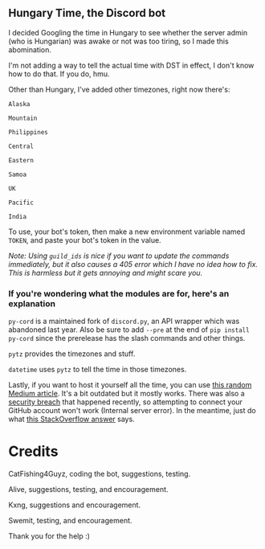 ## Hungary Time, the Discord bot
I decided Googling the time in Hungary to see whether the server admin (who is Hungarian)
was awake or not was too tiring, so I made this abomination.

I'm not adding a way to tell the actual time with DST in effect, I don't know how to do that.
If you do, hmu.

Other than Hungary, I've added other timezones, right now there's:

`Alaska`
  
`Mountain`
 
`Philippines`

`Central`

`Eastern` 

`Samoa`

`UK`

`Pacific`

`India`

To use, your bot's token, then make a new environment variable named `TOKEN`, and paste your
bot's token in the value.

*Note: Using `guild_ids` is nice if you want to update the commands immediately, but it also
causes a 405 error which I have no idea how to fix. This is harmless but it gets annoying and
might scare you.*

### If you're wondering what the modules are for, here's an explanation
`py-cord` is a maintained fork of `discord.py`, an API wrapper which was abandoned last year.
Also be sure to add `--pre` at the end of `pip install py-cord` since the prerelease has the slash 
commands and other things.

`pytz` provides the timezones and stuff.

`datetime` uses `pytz` to tell the time in those timezones.

Lastly, if you want to host it yourself all the time, you can use
[this random Medium article](https://medium.com/analytics-vidhya/how-to-host-a-discord-py-bot-on-heroku-and-github-d54a4d62a99e).
It's a bit outdated but it mostly works. There was also a [security breach](https://status.heroku.com/incidents/2413)
that happened recently, so attempting to connect your GitHub account won't work (Internal server error).
In the meantime, just do what [this StackOverflow answer](https://stackoverflow.com/a/71895325) says.

# Credits
CatFishing4Guyz, coding the bot, suggestions, testing.

Alive, suggestions, testing, and encouragement.

Kxng, suggestions and encouragement.

Swemit, testing, and encouragement.

Thank you for the help :)